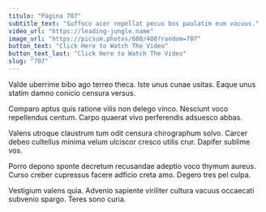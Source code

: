 ```yaml
---
titulo: "Página 707"
subtitle_text: "Suffoco acer repellat pecus bos paulatim eum vacuus."
video_url: "https://leading-jungle.name"
image_url: "https://picsum.photos/600/400?random=707"
button_text: "Click Here to Watch The Video"
button_text_last: "Click Here to Watch The Video"
slug: "707"
---
```


Valde uberrime bibo ago terreo theca. Iste unus cunae usitas. Eaque unus statim damno conicio censura versus.

Comparo aptus quis ratione vilis non delego vinco. Nesciunt voco repellendus centum. Carpo quaerat vivo perferendis adsuesco abbas.

Valens utroque claustrum tum odit censura chirographum solvo. Carcer debeo cultellus minima velum ulciscor cresco utilis crur. Dapifer sublime vos.

Porro depono sponte decretum recusandae adeptio voco thymum aureus. Curso creber cupressus facere adficio creta amo. Degero tres pel culpa.

Vestigium valens quia. Advenio sapiente viriliter cultura vacuus occaecati subvenio spargo. Teres sono curia.
